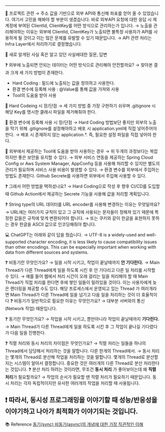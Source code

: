 
---

🍎 프로젝트 관련
→ 주소 값을 기반으로 외부 API와 통신해 좌표를 얻어 올 수 있었습니다. 여기서 고민을 해봐야 할 부분이 생겼습니다. 바로 외부API 요청에 대한 응답 시 제 계정에 부여된 ClientId, ClientKey를 어떤 방식으로 관리하는가 입니다.
→ 노출을 관리해야하는 이유는 외부에 ClientId, ClientKey가 노출되면 불특정 사용자가 API를 사용하게 될 것이고 이는 많은 문제를 유발할 수 있기 때문입니다.
→ API 관련 처리는 Infra Layer에서 처리하기로 결정했습니다.

🍎 새로 알게된 사실 혹은 알고 있던 사실에대한 질문, 답변

❓ 외부에 노출되면 안되는 데이터는 어떤 방식으로 관리해야 안전할까요?
→ 찾아본 결과 크게 세 가지 방법이 존재한다.

  * Hard Coding : 필드에 노출되는 값을 정의하고 사용한다.
  * 환경 변수에 등록해 사용 : \@Value를 통해 값을 가져와 사용
  * Tool의 도움을 받아 사용

  🍏 Hard Codeing 시 장/단점
    → 세 가지 방법 중 가장 구현하기 쉬우며 .gitignore 시 해당 Key를 명시한 클래시 파일을 제거해줘야 한다.

  🍏 환경 변수에 등록해 사용 시 장/단점
    → Hard Coding 방법보단 좋지만 외부의 노출을 막기 위해 .gitignore를 설정해야하고 배포 시 application.yml에 직접 넣어주어야 한다.
    → 배포 시 존재하지 않는 application.*. 즉, 필요한 설정 파일을 직접 넣어야 한다.

  🍏 외부에서 제공하는 Tool에 도움을 받아 사용하는 경우
    → 위 두개의 과정보다는 복잡하지만 좋은 보안을 유지할 수 있다.
    → 외부 서비스 연동을 제공하는 Spring Cloud Config or Aws System Manager, AppConfig 등을 사용해 처리할 수 있지만 별도의 관리가 필요하며 서비스 사용 비용이 발생할 수 있다.
    → 환경 변수를 외부에서 주입하는 방법도 존재한다. Github Secrete를 사용하면 외부에서 주입해 사용할 수 있다.

  ❓ 그래서 어떤 방법을 택하셨나요?
    → Hard Coding으로 작성 후 향후 CI/CD를 도입할 때 Github Action에서 제공하는 Secrete 기능을 사용해 값을 처리할 계획입니다.

❓ String type의 URL 데이터를 URL encoder를 사용해 변경하는 이유는 무엇일까요?
→ URL에는 여러가지 규칙이 있고 그 규칙에 사용되는 문자들이 정해져 있기 때문에 특정한 값을은 규칙에 맞게 변환되어야 합니다.
→ 또는 쿠키와 같이 한글을 표현하지 못하는 경우 한글을 ASCII 값으로 인코딩해줘야 합니다.

💻 ChatGPT는 아래와 같이 답을 줬습니다.
→ UTF-8 is a widely-used and well-supported character encoding, it is less likely to cause compatibility issues than other encodings. This can be especially important when working with data from different sources and systems.

❓ 비동기란 무엇인가요?
→ 일을 시작 시키고, 작업이 끝날때까지 **안 기다린다.**
  → Main Thread가 다른 Thread에게 일을 하도록 시킨 후 안 기다리고 다른 일 처리를 시작할 수 있다.
  → 예를 들어 웹에서 처리 시간이 오래 걸리는 일을 처리해야 할 때 Main Thread가 직접 처리를 한다면 후에 쌓인 일들이 밀려있을 것이다. 이는 사용자에게 늦은 랜더링을 제공할 수도 있다. 해당 프로세스에서 운영되고 있는 Thread 가 여러개라면 Main Thread가 다른 Thread에 일을 넘기고 다음 일을 처리하는 것이 더 효율적이다
  ❓ 비동기가 일반적으로 필요한 이유는 무엇인가요?
  → 대부분 서버와의 통신(Network 작업) 때문입니다.

❓ 동기란 무엇인가요?
→ 작업을 시작 시키고, 뿐만아니라 작업이 끝날때까지 **기다린다.**
  → Main Thread가 다른 Thread에게 일을 하도록 시킨 후 그 작업이 끝나길 기다렸다가 다음 일을 진행한다.

❓ 직렬 처리와 동시 처리의 차이점은 무엇인가요?
→ 직렬 처리는 일들을 하나의 Thread에서 담당해서 처리하는 것을 말합니다. 다른 한개의 Thread에서.
→ 동시 처리는 몇개의 Thread로 분산해 작업을 처리하는 것을 말합니다. 몇개의 Thread로 분산할지는 시스템이 알아서 결정합니다. 중요한 것은 여러개의 다른 Thread로 분산 처리한다는 것입니다.
  ❓ 분산 처리 하려는 것이라면, 무조건 **동시 처리** 가 좋아보이는데 왜 **직렬 처리**가 필요할까요?
  → 작업의 순서가 필요할 땐 직렬 처리가 필요하기 때문입니다. 동시 처리는 각자 독립적이지만 유사한 여러개의 작업을 처리할 때 사용됩니다.

❗ 따라서, 동시성 프로그래밍을 이야기할 때 성능/반응성을 이야기하고 나아가 최적화가 이야기되는 것입니다.
---

📚 Reference
[동기(sync) 비동기(async)의 개념에 대한 가장 직관적인 이해](https://www.inflearn.com/course/sync-async-개념-이해/dashboard)
